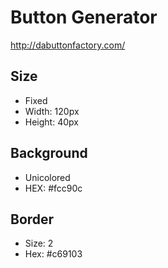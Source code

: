 # Button Generator

http://dabuttonfactory.com/

## Size
- Fixed
- Width: 120px
- Height: 40px

## Background
- Unicolored
- HEX: #fcc90c

## Border
- Size: 2
- Hex: #c69103
